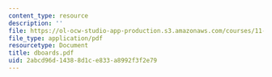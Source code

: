 ```yaml
---
content_type: resource
description: ''
file: https://ol-ocw-studio-app-production.s3.amazonaws.com/courses/11-307-beijing-urban-design-studio-summer-2006/2abcd96d14388d1ce833a8992f3f2e79_dboards.pdf
file_type: application/pdf
resourcetype: Document
title: dboards.pdf
uid: 2abcd96d-1438-8d1c-e833-a8992f3f2e79
---
```


